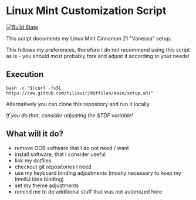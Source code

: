 # Linux Mint Customization Script
[![Build State](https://github.com/tiliavir/dotfiles/workflows/Shellcheck/badge.svg)](https://github.com/Tiliavir/mvw-creator/actions)

This script documents my Linux Mint Cinnamon 21 "Vanessa" setup.

This follows my preferences, therefore I do not recommend using this script as
is - you should most probably fork and adjust it according to your needs!

## Execution
```shell script
bash -c "$(curl -fsSL https://raw.github.com/tiliavir/dotfiles/main/setup.sh)"
```

Alternatively you can clone this repository and run it locally.

*If you do that, consider adjusting the $TDF variable!*

## What will it do? 
- remove OOB software that I do not need / want
- install software, that I consider useful
- link my dotfiles
- checkout git repositories I need
- use my keyboard binding adjustments (mostly necessary to keep my IntelliJ Idea binding)
- set my theme adjustments
- remind me to do additional stuff that was not automized here
